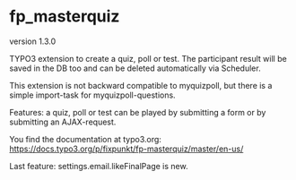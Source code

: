 # fp_masterquiz

version 1.3.0

TYPO3 extension to create a quiz, poll or test. The participant result will be saved in the DB too and can be deleted automatically via Scheduler.

This extension is not backward compatible to myquizpoll, but there is a simple import-task for myquizpoll-questions.

Features: a quiz, poll or test can be played by submitting a form or by submitting an AJAX-request.

You find the documentation at typo3.org: https://docs.typo3.org/p/fixpunkt/fp-masterquiz/master/en-us/

Last feature: settings.email.likeFinalPage is new.